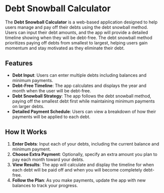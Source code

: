 # Debt Snowball Calculator

The **Debt Snowball Calculator** is a web-based application designed to help users manage and pay off their debts using the debt snowball method. Users can input their debt amounts, and the app will provide a detailed timeline showing when they will be debt-free. The debt snowball method prioritizes paying off debts from smallest to largest, helping users gain momentum and stay motivated as they eliminate their debt.

## Features

- **Debt Input**: Users can enter multiple debts including balances and minimum payments.
- **Debt-Free Timeline**: The app calculates and displays the year and month when the user will be debt-free.
- **Debt Snowball Strategy**: The app follows the debt snowball method, paying off the smallest debt first while maintaining minimum payments on larger debts.
- **Detailed Payment Schedule**: Users can view a breakdown of how their payments will be applied to each debt.

## How It Works

1. **Enter Debts**: Input each of your debts, including the current balance and minimum payment.
2. **Choose Extra Payment**: Optionally, specify an extra amount you plan to pay each month toward your debts.
3. **View Results**: The app will calculate and display the timeline for when each debt will be paid off and when you will become completely debt-free.
4. **Follow the Plan**: As you make payments, update the app with new balances to track your progress.
